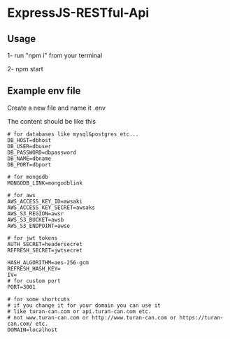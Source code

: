 # ExpressJS-RESTful-Api

## Usage
1- run "npm i" from your terminal

2- npm start

## Example env file
Create a new file and name it .env

The content should be like this
```env
# for databases like mysql&postgres etc...
DB_HOST=dbhost
DB_USER=dbuser
DB_PASSWORD=dbpassword
DB_NAME=dbname
DB_PORT=dbport

# for mongodb
MONGODB_LINK=mongodblink

# for aws
AWS_ACCESS_KEY_ID=awsaki
AWS_ACCESS_KEY_SECRET=awsaks
AWS_S3_REGION=awsr
AWS_S3_BUCKET=awsb
AWS_S3_ENDPOINT=awse

# for jwt tokens
AUTH_SECRET=headersecret
REFRESH_SECRET=jwtsecret

HASH_ALGORITHM=aes-256-gcm
REFRESH_HASH_KEY=
IV=
# for custom port
PORT=3001

# for some shortcuts
# if you change it for your domain you can use it 
# like turan-can.com or api.turan-can.com etc.
# not www.turan-can.com or http://www.turan-can.com or https://turan-can.com/ etc.
DOMAIN=localhost
```
